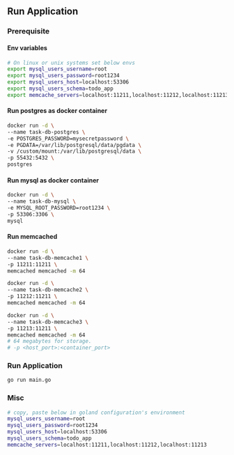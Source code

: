 ## Run Application
### Prerequisite 
#### Env variables
```bash
# On linux or unix systems set below envs
export mysql_users_username=root
export mysql_users_password=root1234
export mysql_users_host=localhost:53306
export mysql_users_schema=todo_app
export memcache_servers=localhost:11211,localhost:11212,localhost:11213
```

#### Run postgres as docker container
```bash
docker run -d \
--name task-db-postgres \
-e POSTGRES_PASSWORD=mysecretpassword \
-e PGDATA=/var/lib/postgresql/data/pgdata \
-v /custom/mount:/var/lib/postgresql/data \
-p 55432:5432 \
postgres
```

#### Run mysql as docker container
```bash
docker run -d \
--name task-db-mysql \
-e MYSQL_ROOT_PASSWORD=root1234 \
-p 53306:3306 \
mysql
```

#### Run memcached
```bash
docker run -d \
--name task-db-memcache1 \
-p 11211:11211 \
memcached memcached -m 64

docker run -d \
--name task-db-memcache2 \
-p 11212:11211 \
memcached memcached -m 64

docker run -d \
--name task-db-memcache3 \
-p 11213:11211 \
memcached memcached -m 64
# 64 megabytes for storage.
# -p <host_port>:<container_port>
```

### Run Application
```bash
go run main.go
```

### Misc
```bash
# copy, paste below in goland configuration's environment
mysql_users_username=root
mysql_users_password=root1234
mysql_users_host=localhost:53306
mysql_users_schema=todo_app
memcache_servers=localhost:11211,localhost:11212,localhost:11213
```